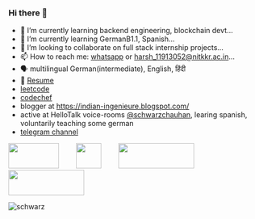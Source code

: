 ### Hi there 👋


- 🔭 I’m currently learning backend engineering, blockchain devt...
- 🌱 I’m currently learning GermanB1.1, Spanish...
- 👯 I’m looking to collaborate on full stack internship projects...
- 📫 How to reach me: [whatsapp](https://wa.me/918221875710?text=hi) or <harsh_11913052@nitkkr.ac.in>...
- 🗣 multilingual German(intermediate), English, हिंदी
- 📰 [Resume](https://drive.google.com/file/d/1MWt9fjTq1-L9JmEGGQ3VAq5bfJLrcR--/view?usp=sharing)
- [leetcode](https://leetcode.com/usernameharsh/)
- [codechef](https://www.codechef.com/users/usernameharsh)
- blogger at <https://indian-ingenieure.blogspot.com/>
- active at HelloTalk voice-rooms [@schwarzchauhan](https://www.hellotalk.com/u/schwarzchauhan), learing spanish, voluntarily teaching some german
- [telegram channel](https://t.me/+vE6NJyNfe7ExMzQ1)

<a href="https://www.linkedin.com/in/schwarzchauhan/" style="margin-right: 30px;"><img width="100" height="50" src="https://upload.wikimedia.org/wikipedia/commons/0/01/LinkedIn_Logo.svg"></a>
<a href="https://www.instagram.com/blackychauhan/" style="margin-right: 30px;"><img width="50" height="50" src="https://upload.wikimedia.org/wikipedia/commons/e/e7/Instagram_logo_2016.svg"></a>
<a href="https://www.youtube.com/channel/UCCSsffoAPFq8Zd584k2ECBA"><img width="150" height="50" src="https://upload.wikimedia.org/wikipedia/commons/b/b8/YouTube_Logo_2017.svg"></a>
<a href="https://www.hackerrank.com/harshchauhan0994"><img width="150" height="50" src="https://www.yosuccess.com/wp-content/uploads/2015/01/HackerRank2.png"></a>

![schwarz](https://i.ibb.co/NFTyXn1/unnamed.jpg)

